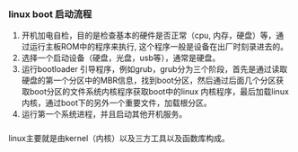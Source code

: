 ### linux  boot 启动流程
1. 开机加电自检，目的是检查基本的硬件是否正常（cpu, 内存，硬盘）等，通过运行主板ROM中的程序来执行, 这个程序一般是设备在出厂时刻录进去的。
2. 选择一个启动设备（硬盘，光盘，usb等），通常是硬盘。
3. 运行bootloader 引导程序，例如grub，grub分为三个阶段，首先是通过读取硬盘的第一个分区中的MBR信息，找到boot分区，然后通过后面几个分区获取boot分区的文件系统内核程序获取boot中的linux 内核程序，最后加载linux内核，通过boot下的另外一个重要文件，加载根分区。
4. 运行第一个系统进程，并且启动其他开机服务。
###
  linux主要就是由kernel（内核）以及三方工具以及函数库构成。
<!--stackedit_data:
eyJoaXN0b3J5IjpbLTk4MDQ5NTg4OSwxOTExMzIxNDgyLDczMD
k5ODExNl19
-->